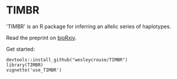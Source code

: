 # TIMBR
'TIMBR' is an R package for inferring an allelic series of haplotypes. 

Read the preprint on [bioRxiv](https://www.biorxiv.org/content/10.1101/2020.05.23.112326v2).

Get started:
```
devtools::install_github("wesleycrouse/TIMBR")
library(TIMBR)
vignette('use_TIMBR')
```
